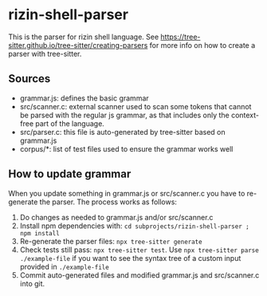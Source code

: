 # rizin-shell-parser

This is the parser for rizin shell language.
See https://tree-sitter.github.io/tree-sitter/creating-parsers for more info on
how to create a parser with tree-sitter.

## Sources
- grammar.js: defines the basic grammar
- src/scanner.c: external scanner used to scan some tokens that cannot be parsed
  with the regular js grammar, as that includes only the context-free part of
  the language.
- src/parser.c: this file is auto-generated by tree-sitter based on grammar.js
- corpus/\*: list of test files used to ensure the grammar works well

## How to update grammar
When you update something in grammar.js or src/scanner.c you have to re-generate
the parser. The process works as follows:

1. Do changes as needed to grammar.js and/or src/scanner.c
2. Install npm dependencies with: `cd subprojects/rizin-shell-parser ; npm install`
3. Re-generate the parser files: `npx tree-sitter generate`
4. Check tests still pass: `npx tree-sitter test`. Use `npx tree-sitter parse
   ./example-file` if you want to see the syntax tree of a custom input provided
   in `./example-file`
5. Commit auto-generated files and modified grammar.js and src/scanner.c into git.
